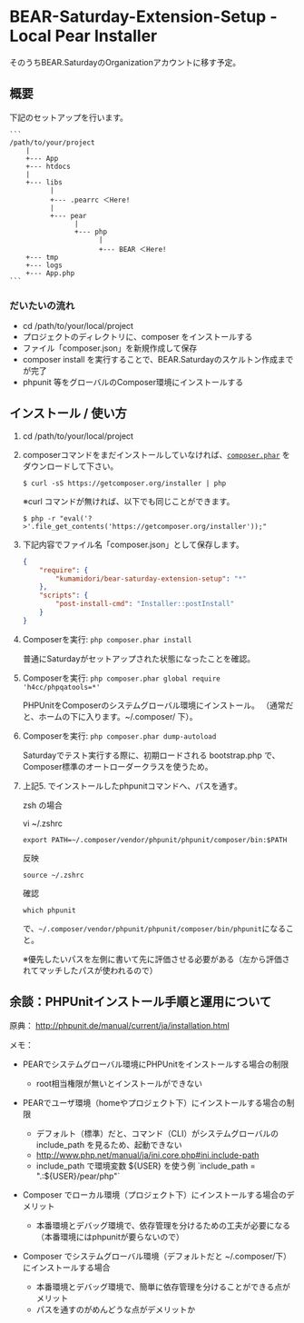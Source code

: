 BEAR-Saturday-Extension-Setup - Local Pear Installer
========================================

そのうちBEAR.SaturdayのOrganizationアカウントに移す予定。

概要
--------------------

下記のセットアップを行います。

    ``` 
    /path/to/your/project
        |
        +--- App
        +--- htdocs
        |
        +--- libs
              |
              +--- .pearrc ＜Here!
              |
              +--- pear
                    |
                    +--- php
                          |
                          +--- BEAR ＜Here!
        +--- tmp
        +--- logs
        +--- App.php
    ```

### だいたいの流れ
- cd /path/to/your/local/project
- プロジェクトのディレクトリに、composer をインストールする
- ファイル「composer.json」を新規作成して保存
- composer install を実行することで、BEAR.Saturdayのスケルトン作成までが完了
- phpunit 等をグローバルのComposer環境にインストールする


インストール / 使い方
--------------------

1. cd /path/to/your/local/project

2. composerコマンドをまだインストールしていなければ、[`composer.phar`](https://getcomposer.org/composer.phar) をダウンロードして下さい。

    ```
    $ curl -sS https://getcomposer.org/installer | php
    ```

    ※curl コマンドが無ければ、以下でも同じことができます。

    ```
    $ php -r "eval('?>'.file_get_contents('https://getcomposer.org/installer'));"
    ```

3. 下記内容でファイル名「composer.json」として保存します。 

    ``` json
    {
        "require": {
            "kumamidori/bear-saturday-extension-setup": "*"
        },
        "scripts": {
            "post-install-cmd": "Installer::postInstall"
        }
    }
    ```

4. Composerを実行: `php composer.phar install`

   普通にSaturdayがセットアップされた状態になったことを確認。

5. Composerを実行: `php composer.phar global require 'h4cc/phpqatools=*'`

   PHPUnitをComposerのシステムグローバル環境にインストール。
   （通常だと、ホームの下に入ります。~/.composer/ 下）。

6. Composerを実行: `php composer.phar dump-autoload`

   Saturdayでテスト実行する際に、初期ロードされる bootstrap.php で、Composer標準のオートローダークラスを使うため。

7. 上記5. でインストールしたphpunitコマンドへ、パスを通す。

    zsh の場合


    vi ~/.zshrc
    ```
    export PATH=~/.composer/vendor/phpunit/phpunit/composer/bin:$PATH
    ```

    反映
    ```
    source ~/.zshrc
    ```

    確認
    ```
    which phpunit
    ```
    で、```~/.composer/vendor/phpunit/phpunit/composer/bin/phpunit```になること。


    ※優先したいパスを左側に書いて先に評価させる必要がある（左から評価されてマッチしたパスが使われるので）


余談：PHPUnitインストール手順と運用について
--------------------

原典：
http://phpunit.de/manual/current/ja/installation.html


メモ：
- PEARでシステムグローバル環境にPHPUnitをインストールする場合の制限
  - root相当権限が無いとインストールができない

- PEARでユーザ環境（homeやプロジェクト下）にインストールする場合の制限
  - デフォルト（標準）だと、コマンド（CLI）がシステムグローバルの include_path を見るため、起動できない
  - http://www.php.net/manual/ja/ini.core.php#ini.include-path
  -  include_path で環境変数 ${USER} を使う例 `include_path = ".:${USER}/pear/php"`

- Composer でローカル環境（プロジェクト下）にインストールする場合のデメリット
  - 本番環境とデバッグ環境で、依存管理を分けるための工夫が必要になる（本番環境にはphpunitが要らないので）

- Composer でシステムグローバル環境（デフォルトだと ~/.composer/下）にインストールする場合
  - 本番環境とデバッグ環境で、簡単に依存管理を分けることができる点がメリット
  - パスを通すのがめんどうな点がデメリットか
